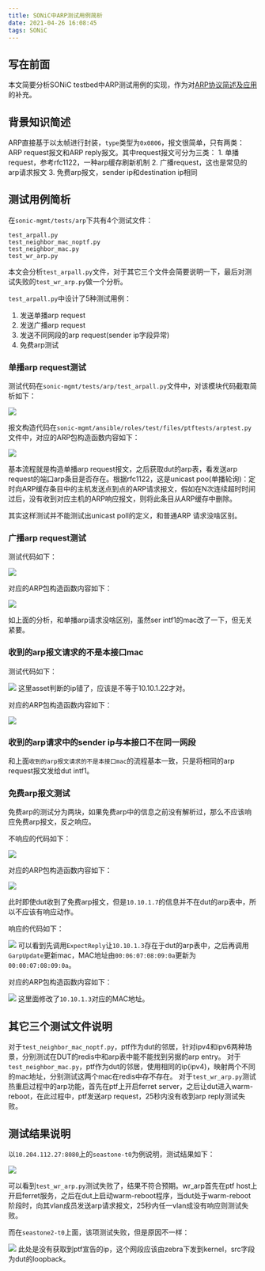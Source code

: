 ```yaml
---
title: SONiC中ARP测试用例简析
date: 2021-04-26 16:08:45
tags: SONiC
---
```


## 写在前面
本文简要分析SONiC testbed中ARP测试用例的实现，作为对[ARP协议简述及应用](https://rancho333.gitee.io/2020/12/25/ARP%E5%8D%8F%E8%AE%AE%E7%AE%80%E8%BF%B0%E5%8F%8A%E5%BA%94%E7%94%A8/)的补充。

<!--more-->
## 背景知识简述
ARP直接基于以太帧进行封装，`type`类型为`0x0806`，报文很简单，只有两类：ARP request报文和ARP reply报文。其中request报文可分为三类：
    1. 单播request，参考rfc1122，一种arp缓存刷新机制
    2. 广播request，这也是常见的arp请求报文
    3. 免费arp报文，sender ip和destination ip相同

## 测试用例简析
在`sonic-mgmt/tests/arp`下共有4个测试文件：
```
test_arpall.py
test_neighbor_mac_noptf.py
test_neighbor_mac.py
test_wr_arp.py
```
本文会分析`test_arpall.py`文件，对于其它三个文件会简要说明一下，最后对测试失败的`test_wr_arp.py`做一个分析。

`test_arpall.py`中设计了5种测试用例：
1. 发送单播arp request
2. 发送广播arp request
3. 发送不同网段的arp request(sender ip字段异常)
4. 免费arp测试

### 单播arp request测试
测试代码在`sonic-mgmt/tests/arp/test_arpall.py`文件中，对该模块代码截取简析如下：

![](https://rancho333.gitee.io/pictures/arp_unicast_reply.png)

报文构造代码在`sonic-mgmt/ansible/roles/test/files/ptftests/arptest.py`文件中，对应的ARP包构造函数内容如下：

![](https://rancho333.gitee.io/pictures/verifyunicastarpreply.png)

基本流程就是构造单播arp request报文，之后获取dut的arp表，看发送arp request的端口arp条目是否存在。根据rfc1122，这是unicast poo(单播轮询)：定时向ARP缓存条目中的主机发送点到点的ARP请求报文，假如在N次连续超时时间过后，没有收到对应主机的ARP响应报文，则将此条目从ARP缓存中删除。

其实这样测试并不能测试出unicast poll的定义，和普通ARP 请求没啥区别。

### 广播arp request测试
测试代码如下：

![](https://rancho333.gitee.io/pictures/arp_expect_reply.png)

对应的ARP包构造函数内容如下：

![](https://rancho333.gitee.io/pictures/expectreply.png)

如上面的分析，和单播arp请求没啥区别，虽然ser intf1的mac改了一下，但无关紧要。

### 收到的arp报文请求的不是本接口mac

测试代码如下：

![](https://rancho333.gitee.io/pictures/arp_no_reply_other_intf.png)
这里asset判断的ip错了，应该是不等于10.10.1.22才对。

对应的ARP包构造函数内容如下：

![](https://rancho333.gitee.io/pictures/srcoutrangenoreply.png)

### 收到的arp请求中的sender ip与本接口不在同一网段
和上面`收到的arp报文请求的不是本接口mac`的流程基本一致，只是将相同的arp request报文发给dut intf1。

### 免费arp报文测试
免费arp的测试分为两块，如果免费arp中的信息之前没有解析过，那么不应该响应免费arp报文，反之响应。

不响应的代码如下：

![](https://rancho333.gitee.io/pictures/garp_no_update.png)

对应的ARP包构造函数内容如下：

![](https://rancho333.gitee.io/pictures/garpnoupdate.png)

此时即使dut收到了免费arp报文，但是`10.10.1.7`的信息并不在dut的arp表中，所以不应该有响应动作。

响应的代码如下：

![](https://rancho333.gitee.io/pictures/garp_update.png)
可以看到先调用`ExpectReply`让`10.10.1.3`存在于dut的arp表中，之后再调用`GarpUpdate`更新mac，MAC地址由`00:06:07:08:09:0a`更新为`00:00:07:08:09:0a`。

对应的ARP包构造函数内容如下：

![](https://rancho333.gitee.io/pictures/garpupdate.png)
这里面修改了`10.10.1.3`对应的MAC地址。

## 其它三个测试文件说明
对于`test_neighbor_mac_noptf.py`，ptf作为dut的邻居，针对ipv4和ipv6两种场景，分别测试在DUT的redis中和arp表中能不能找到另据的arp entry。
对于`test_neighbor_mac.py`，ptf作为dut的邻居，使用相同的ip(ipv4)，映射两个不同的mac地址，分别测试这两个mac在redis中存不存在。
对于`test_wr_arp.py`测试热重启过程中的arp功能，首先在ptf上开启ferret server，之后让dut进入warm-reboot，在此过程中，ptf发送arp request，25秒内没有收到arp reply测试失败。

## 测试结果说明
以`10.204.112.27:8080`上的`seastone-t0`为例说明，测试结果如下：

![](https://rancho333.gitee.io/pictures/testbed_wrarp_seastone.png)

可以看到`test_wr_arp.py`测试失败了，结果不符合预期。wr_arp首先在ptf host上开启ferret服务，之后在dut上启动warm-reboot程序，当dut处于warm-reboot阶段时，向其vlan成员发送arp请求报文，25秒内任一vlan成没有响应则测试失败。

而在`seastone2-t0`上面，该项测试失败，但是原因不一样：

![](https://rancho333.gitee.io/pictures/testbed_wrarp_seastone2.png)
此处是没有获取到ptf宣告的ip，这个网段应该由zebra下发到kernel，src字段为dut的loopback。